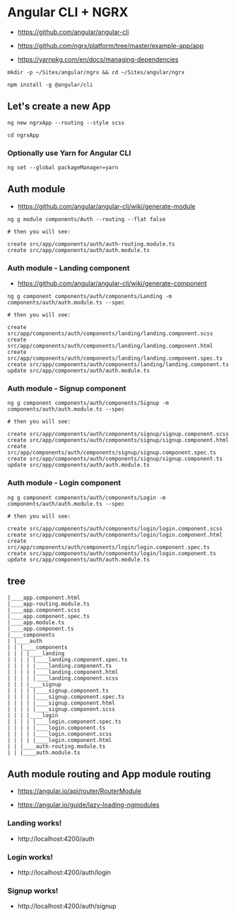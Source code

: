 # Angular CLI + NGRX

- https://github.com/angular/angular-cli

- https://github.com/ngrx/platform/tree/master/example-app/app

- https://yarnpkg.com/en/docs/managing-dependencies

```
mkdir -p ~/Sites/angular/ngrx && cd ~/Sites/angular/ngrx
```

```
npm install -g @angular/cli
```

## Let's create a new App

```
ng new ngrxApp --routing --style scss

cd ngrxApp
```

### Optionally use Yarn for Angular CLI

```
ng set --global packageManager=yarn
```

## Auth module

- https://github.com/angular/angular-cli/wiki/generate-module

```
ng g module components/Auth --routing --flat false

# then you will see:

create src/app/components/auth/auth-routing.module.ts
create src/app/components/auth/auth.module.ts
```

### Auth module - Landing component

- https://github.com/angular/angular-cli/wiki/generate-component

```
ng g component components/auth/components/Landing -m components/auth/auth.module.ts --spec

# then you will see:

create src/app/components/auth/components/landing/landing.component.scss
create src/app/components/auth/components/landing/landing.component.html
create src/app/components/auth/components/landing/landing.component.spec.ts
create src/app/components/auth/components/landing/landing.component.ts
update src/app/components/auth/auth.module.ts
```

### Auth module - Signup component

```
ng g component components/auth/components/Signup -m components/auth/auth.module.ts --spec

# then you will see:

create src/app/components/auth/components/signup/signup.component.scss
create src/app/components/auth/components/signup/signup.component.html
create src/app/components/auth/components/signup/signup.component.spec.ts
create src/app/components/auth/components/signup/signup.component.ts
update src/app/components/auth/auth.module.ts
```

### Auth module - Login component

```
ng g component components/auth/components/Login -m components/auth/auth.module.ts --spec

# then you will see:

create src/app/components/auth/components/login/login.component.scss
create src/app/components/auth/components/login/login.component.html
create src/app/components/auth/components/login/login.component.spec.ts
create src/app/components/auth/components/login/login.component.ts
update src/app/components/auth/auth.module.ts
```

## tree

```
|____app.component.html
|____app-routing.module.ts
|____app.component.scss
|____app.component.spec.ts
|____app.module.ts
|____app.component.ts
|____components
| |____auth
| | |____components
| | | |____landing
| | | | |____landing.component.spec.ts
| | | | |____landing.component.ts
| | | | |____landing.component.html
| | | | |____landing.component.scss
| | | |____signup
| | | | |____signup.component.ts
| | | | |____signup.component.spec.ts
| | | | |____signup.component.html
| | | | |____signup.component.scss
| | | |____login
| | | | |____login.component.spec.ts
| | | | |____login.component.ts
| | | | |____login.component.scss
| | | | |____login.component.html
| | |____auth-routing.module.ts
| | |____auth.module.ts
```

## Auth module routing and App module routing

- https://angular.io/api/router/RouterModule

- https://angular.io/guide/lazy-loading-ngmodules


### Landing works!

- http://localhost:4200/auth

### Login works!

- http://localhost:4200/auth/login

### Signup works!

- http://localhost:4200/auth/signup

